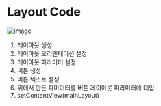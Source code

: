 Layout Code
====

![image](https://user-images.githubusercontent.com/71186266/167998346-594b0fe4-842b-4f3e-b7c7-4ec926477c87.png)

1. 레이아웃 생성
2. 레이아웃 오리엔테이션 설정
3. 레이아웃 파라미터 설정
4. 버튼 생성
5. 버튼 텍스트 설정
6. 위에서 만든 파마이터를 버튼 레이아웃 파라미터에 대입
7. setContentView(mainLayout)
